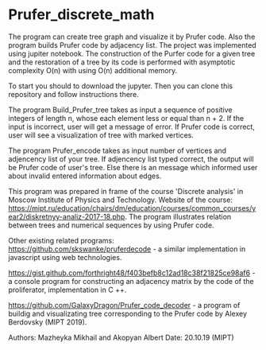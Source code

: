 # Prufer_discrete_math


The program can create tree graph and visualize it by Prufer code. Also the program builds Prufer code by adjacency list. The project was implemented using jupiter notebook. The construction of the Puгfer code for a given tree and the restoration of a tree by its code is performed with asymptotic complexity O(n) with using O(n) additional memory.

To start you should to download the jupyter. Then you can clone this repository and follow instructions there.

The program Build_Prufer_tree takes as input a sequence of positive integers of length n, whose each element less or equal than n + 2. If the input is incorrect, user will get a message of error. If Prufer code is correct, user will see a visualization of tree with marked vertices.

The program Prufer_encode takes as input number of vertices and adjencency list of your tree. If adjencency list typed correct, the output will be Prufer code of user's tree. Else there is an message which informed user about invalid entered information about edges.

This program was prepared in frame of the course 'Discrete analysis' in Moscow Institute of Physics and Technology. Website of the course: https://mipt.ru/education/chairs/dm/education/courses/common_courses/year2/diskretnyy-analiz-2017-18.php. The program illustrates relation between trees and numerical sequences by using Prufer code.

Other existing related programs: https://github.com/skswanke/pruferdecode - a similar implementation in javascript using web technologies.

https://gist.github.com/forthright48/f403befb8c12ad18c38f21825ce98af6 - a console program for constructing an adjacency matrix by the code of the proliferator, implementation in C ++.

https://github.com/GalaxyDragon/Prufer_code_decoder - a program of buildig and visualizating tree corresponding to the Prufer code by Alexey Berdovsky (MIPT 2019).

Authors: Mazheyka Mikhail and Akopyan Albert Date: 20.10.19 (MIPT)
